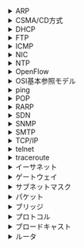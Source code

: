 <details><summary>ARP</summary>

- IPアドレスからMACアドレスを取得するプロトコル
</details>

<details><summary>CSMA/CD方式</summary>

- Carrier Sense Multiple Access
- ネットワークの通信状態を監視して、他に通信を行っていない場合に限ってデータの送信を行う。
</details>

<details><summary>DHCP</summary>

- IPアドレスの割り当てを自動化する方法。
</details>

<details><summary>FTP</summary>

- ファイル転送で使用するプロトコル
</details>

<details><summary>ICMP</summary>

- Internet Control Message Protocol
- TCP/IPのパケット転送において発生したエラー情報を報告するために用いられるプロトコル
</details>

<details><summary>NIC</summary>

- Network Interface Card
- データを電気信号にし変換してケーブル上に流すこと。
- Macアドレスという番号が振り当てられている。
</details>

<details><summary>NTP</summary>

- コンピュータの時刻合わせを行うプロトコル
</details>

<details><summary>OpenFlow</summary>

- ハードウェアとソフトウェアを分離させることで、柔軟に経路制御を設計・実装する
</details>

<details><summary>OSI基本参照モデル</summary>

- 「どんなケーブルを使って」、「どんな形式で」といったことが決まっており、それが7階層に別れているもの。
</details>

<details><summary>ping</summary>

- 指定のコンピュータまでパケットが届くかを試す
- ICMPのうちの一つ
</details>

<details><summary>POP</summary>

- 電子メールの受信部分を担当するプロトコル
- port: 110
</details>

<details><summary>RARP</summary>

- Reverse Address Resolution Protocol
- MACアドレスからIPアドレスを取得する
</details>

<details><summary>SDN</summary>

- Software-Defined Network
- ネットワーク機器をソフトウェア的に一元管理できるようにしたもの。
</details>

<details><summary>SNMP</summary>

- Simple Network Management Protocol
- ネットワークを構成するルータやスイッチなど、機器の状態や設定を管理するために用いられるプロトコル
</details>

<details><summary>SMTP</summary>

- 電子メールの配送部分を担当するプロトコル。
- ポート番号は25
</details>

<details><summary>TCP/IP</summary>

- IP: 複数のネットワークを繋いで、その上をパケットが流れる仕組み
- TCP: ネットワーク上で正しくデータが送られたことを保証する仕組み
</details>

<details><summary>telnet</summary>

- 他のコンピュータにログインして遠隔操作を行うプロトコル
- port番号：23
</details>

<details><summary>traceroute</summary>

- 指定コンピュータに到達するまでの間、どのような経路を辿っているか調査できる。
- ICMPのうちの一つ
</details>

<details><summary>イーサネット</summary>
LANの規格として最もスタンダードなもの。
</details>

<details><summary>ゲートウェイ</summary>

- トランスポート層以上が異なるネットワーク間でプロトコル変換による中継機能を提供する装置
- TCP/IPでやりとりしていたものを別に変換する
</details>

<details><summary>サブネットマスク</summary>

- 事業部ごととかでネットワークを分割する仕組み
</details>

<details><summary>パケット</summary>
送信データは小さい一つのブロックに分割して送信される。その分割された通信データのこと。
</details>

<details><summary>ブリッジ</summary>

- データリンク層に位置する
- パケットのMacアドレスを使用してセグメント間を中継する。
</details>

<details><summary>プロトコル</summary>

- ネットワークを通じてコンピュータ同士がやりとりするための約束事。
</details>

<details><summary>ブロードキャスト</summary>

- 同一のネットワーク内の全てのホストに対して、一斉に同じデータを送信すること
- ホストアドレス部は111...となる
</details>

<details><summary>ルータ</summary>

- ネットワーク層(第3層)に位置する。
</details>
